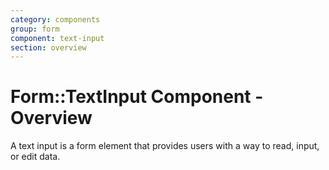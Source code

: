```yaml
---
category: components
group: form
component: text-input
section: overview
---
```


# Form::TextInput Component - Overview

A text input is a form element that provides users with a way to read, input, or edit data.